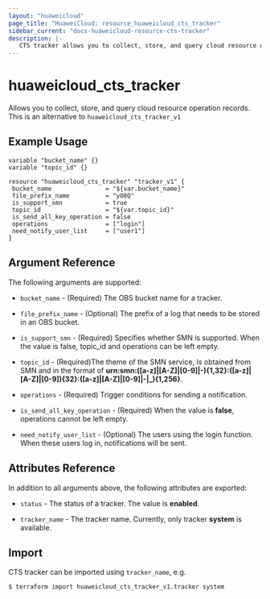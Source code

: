 ```yaml
---
layout: "huaweicloud"
page_title: "HuaweiCloud: resource_huaweicloud_cts_tracker"
sidebar_current: "docs-huaweicloud-resource-cts-tracker"
description: |-
   CTS tracker allows you to collect, store, and query cloud resource operation records and use these records for security analysis, compliance auditing, resource tracking, and fault locating.
---
```


# huaweicloud\_cts\_tracker

Allows you to collect, store, and query cloud resource operation records.
This is an alternative to `huaweicloud_cts_tracker_v1`

## Example Usage

 ```hcl
variable "bucket_name" {}
variable "topic_id" {}

resource "huaweicloud_cts_tracker" "tracker_v1" {
  bucket_name               = "${var.bucket_name}"
  file_prefix_name          = "yO8Q"
  is_support_smn            = true
  topic_id                  = "${var.topic_id}"
  is_send_all_key_operation = false
  operations                = ["login"]
  need_notify_user_list     = ["user1"]
}

 ```
## Argument Reference
The following arguments are supported:

* `bucket_name` - (Required) The OBS bucket name for a tracker.

* `file_prefix_name` - (Optional) The prefix of a log that needs to be stored in an OBS bucket. 

* `is_support_smn` - (Required) Specifies whether SMN is supported. When the value is false, topic_id and operations can be left empty.

* `topic_id` - (Required)The theme of the SMN service, Is obtained from SMN and in the format of **urn:smn:([a-z]|[A-Z]|[0-9]|\-){1,32}:([a-z]|[A-Z]|[0-9]){32}:([a-z]|[A-Z]|[0-9]|\-|\_){1,256}**.

* `operations` - (Required) Trigger conditions for sending a notification.

* `is_send_all_key_operation` - (Required) When the value is **false**, operations cannot be left empty.

* `need_notify_user_list` - (Optional) The users using the login function. When these users log in, notifications will be sent.



## Attributes Reference
In addition to all arguments above, the following attributes are exported:

* `status` - The status of a tracker. The value is **enabled**.

* `tracker_name` - The tracker name. Currently, only tracker **system** is available.


## Import

CTS tracker can be imported using  `tracker_name`, e.g.

```
$ terraform import huaweicloud_cts_tracker_v1.tracker system
```




